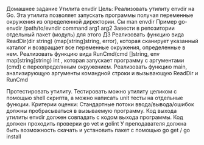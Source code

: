 Домашнее задание
Утилита envdir
Цель: Реализовать утилиту envdir на Go. Эта утилита позволяет запускать программы получая переменные окружения из определенной директории. См man envdir Пример go-envdir /path/to/evndir command arg1 arg2
Завести в репозитории отдельный пакет (модуль) для этого ДЗ
Реализовать функцию вида ReadDir(dir string) (map[string]string, error), которая сканирует указанный каталог и возвращает все переменные окружения, определенные в нем.
Реализовать функцию вида RunCmd(cmd []string, env map[string]string) int , которая запускает программу с аргументами (cmd) c переопределнным окружением.
Реализовать функцию main, анализирующую аргументы командной строки и вызывающую ReadDir и RunCmd

Протестировать утилиту.
Тестировать можно утилиту целиком с помощью shell скрипта, а можно написать unit тесты на отдельные функции.
Критерии оценки: Стандартные потоки ввода/вывода/ошибок должны пробрасываться в вызываемую программу.
Код выхода утилиты envdir должен совпадать с кодом выхода программы.
Код должен проходить проверки go vet и golint
У преподавателя должна быть возможность скачать и установить пакет с помощью go get / go install
